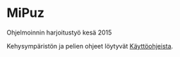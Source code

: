 # MiPuz
Ohjelmoinnin harjoitustyö kesä 2015

Kehysympäristön ja pelien ohjeet löytyvät [Käyttöohjeista](https://github.com/liquiddragon/MiPuz/blob/master/dokumentointi/k%C3%A4ytt%C3%B6ohjeet.md).
